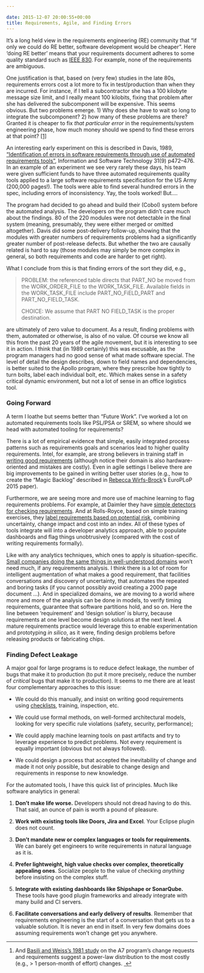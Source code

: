```yaml
---

date: 2015-12-07 20:00:55+00:00
title: Requirements, Agile, and Finding Errors
---
```


It’s a long held view in the requirements engineering (RE) community that “if only we could do RE better, software development would be cheaper”. Here ‘doing RE better’ means that your requirements document adheres to some quality standard such as [IEEE 830](http://www.math.uaa.alaska.edu/~afkjm/cs401/IEEE830.pdf). For example, none of the requirements are ambiguous.

One justification is that, based on (very few) studies in the late 80s, requirements errors cost a lot more to fix in test/production than when they are incurred. For instance, if I tell a subcontractor she has a 100 kilobyte message size limit, and I really meant 100 kilobits, fixing that problem after she has delivered the subcomponent will be expensive. This seems obvious. But two problems emerge. 1) Why does she have to wait so long to integrate the subcomponent? 2) how many of these problems are there? Granted it is cheaper to fix _that particular error_ in the requirements/system engineering phase, how much money should we spend to find these errors at that point? [[1]](1)

An interesting early experiment on this is described in Davis, 1989, [“Identification of errors in software requirements through use of automated requirements tools”](http://dx.doi.org/10.1016/0950-5849(89)90145-6), Information and Software Technology 31(9) p472–476. In an example of an experiment we see very rarely these days, his team were given sufficient funds to have three automated requirements quality tools applied to a large software requirements specification for the US Army (200,000 pages!). The tools were able to find several hundred errors in the spec, including errors of inconsistency. Yay, the tools worked! But….

The program had decided to go ahead and build their (Cobol) system before the automated analysis. The developers on the program didn’t care much about the findings. 80 of the 220 modules were not detectable in the final system (meaning, presumably, they were either merged or omitted altogether). Davis did some post-delivery follow-up, showing that the modules with greater numbers of requirements problems had a significantly greater number of post-release defects. But whether the two are causally related is hard to say (those modules may simply be more complex in general, so both requirements and code are harder to get right).

What I conclude from this is that finding errors of the sort they did, e.g.,



<blockquote>PROBLEM: the referenced table directs that PART_NO be moved from the WORK_ORDER_FILE to the WORK_TASK_FILE. Available fields in the WORK_TASK_FILE include PART_NO_FiELD_PART and PART_NO_FIELD_TASK.

CHOICE: We assume that PART NO FIELD_TASK is the proper destination.</blockquote>



are ultimately of zero value to document. As a result, finding problems with them, automated or otherwise, is also of no value. Of course we know all this from the past 20 years of the agile movement, but it is interesting to see it in action. I think that (in 1989 certainly) this was excusable, as the program managers had no good sense of what made software special. The level of detail the design describes, down to field names and dependencies, is better suited to the Apollo program, where they prescribe how tightly to turn bolts, label each individual bolt, etc. Which makes sense in a safety critical dynamic environment, but not a lot of sense in an office logistics tool.



### Going Forward



A term I loathe but seems better than “Future Work”. I’ve worked a lot on automated requirements tools like PSL/PSA or SREM, so where should we head with automated tooling for requirements?

There is a lot of empirical evidence that simple, easily integrated process patterns such as requirements goals and scenarios lead to higher quality requirements. Intel, for example, are strong believers in training staff in [writing good requirements](http://selab.fbk.eu/re11_download/industry/proceedings-short-papers/RE2011SIP003.pdf) (although notice their domain is also hardware-oriented and mistakes are costly). Even in agile settings I believe there are big improvements to be gained in writing better user stories (e.g., how to create the “Magic Backlog” described in [Rebecca Wirfs-Brock](https://twitter.com/rebeccawb/status/673301475162918912)’s EuroPLoP 2015 paper).

Furthermore, we are seeing more and more use of machine learning to flag requirements problems. For example, at Daimler they have [simple detectors for checking requirements](http://ieeexplore.ieee.org/xpl/articleDetails.jsp?arnumber=7320451). And at Rolls-Royce, based on simple training exercises, they [label requirements based on potential risk](http://ieeexplore.ieee.org/xpl/articleDetails.jsp?arnumber=6051622), combining uncertainty, change impact and cost into an index. All of these types of tools integrate will into a developer analytics approach, able to populate dashboards and flag things unobtrusively (compared with the cost of writing requirements formally).

Like with any analytics techniques, which ones to apply is situation-specific. [Small companies doing the same things in well-understood domains](http://ieeexplore.ieee.org/xpl/articleDetails.jsp?arnumber=4384165) won’t need much, if any requirements analysis. I think there is a lot of room for intelligent augmentation of what makes a good requirement, that facilities conversations and discovery of uncertainty, that automates the repeated and boring tasks (if you cannot possibly avoid creating a 2000 page document …). And in specialized domains, we are moving to a world where more and more of the analysis can be done in models, to verify timing requirements, guarantee that software partitions hold, and so on. Here the line between ‘requirement’ and ‘design solution’ is blurry, because requirements at one level become design solutions at the next level. A mature requirements practice would leverage this to enable experimentation and prototyping _in silico_, as it were, finding design problems before releasing products or fabricating chips.



### Finding Defect Leakage



A major goal for large programs is to reduce defect leakage, the number of bugs that make it to production (to put it more precisely, reduce the number of _critical_ bugs that make it to production). It seems to me there are at least four complementary approaches to this issue:




    
  * We could do this manually, and insist on writing good requirements using [checklists](http://www.sciencedirect.com/science/article/pii/0164121295000771), training, inspection, etc.

    
  * We could use formal methods, on well-formed architectural models, looking for very specific rule violations (safety, security, performance);

    
  * We could apply machine learning tools on past artifacts and try to leverage experience to predict problems. Not every requirement is equally important (obvious but not always followed).

    
  * We could design a process that accepted the inevitability of change and made it not only possible, but desirable to change design and requirements in response to new knowledge.



For the automated tools, I have this quick list of principles. Much like software analytics in general:


    
  1. **Don’t make life worse.** Developers should not dread having to do this. That said, an ounce of pain is worth a pound of pleasure.

    
  2. **Work with existing tools like Doors, Jira and Excel**. Your Eclipse plugin does not count.

    
  3. **Don’t mandate new or complex languages or tools for requirements**. We can barely get engineers to write requirements in natural language as it is.

    
  4. **Prefer lightweight, high value checks over complex, theoretically appealing ones**. Socialize people to the value of checking _anything_ before insisting on the complex stuff.

    
  5. **Integrate with existing dashboards like Shipshape or SonarQube.** These tools have good plugin frameworks and already integrate with many build and CI servers.

    
  6. **Facilitate conversations and early delivery of results**. Remember that requirements engineering is the start of a conversation that gets us to a valuable solution. It is never an end in itself. In very few domains does assuming requirements won’t change get you anywhere.









* * *






    
  1. And [Basili and Weiss’s 1981 study](http://portal.acm.org/citation.cfm?id=800078.802544) on the A7 program’s change requests and requirements suggest a power-law distribution to the most costly (e.g., > 1 person-month of effort) changes. [ ↩](1)



